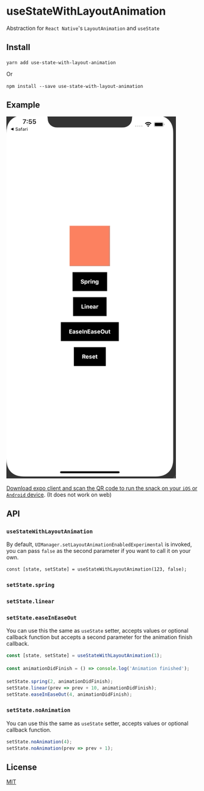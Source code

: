 # useStateWithLayoutAnimation
Abstraction for `React Native`'s `LayoutAnimation` and `useState`

## Install
`yarn add use-state-with-layout-animation`

Or

`npm install --save use-state-with-layout-animation`

## Example

![Animated gif demo](demo/useStateWithLayoutAnimation.gif)

[Download expo client and scan the QR code to run the snack on your `iOS` or `Android` device](https://snack.expo.io/@iamkarlmarx/usestatewithlayoutanimation). (It does not work on web)

## API

### `useStateWithLayoutAnimation`
By default, `UIManager.setLayoutAnimationEnabledExperimental` is invoked, you can pass `false` as the second parameter if you want to call it on your own.
```
const [state, setState] = useStateWithLayoutAnimation(123, false);
```
### `setState.spring`
### `setState.linear`
### `setState.easeInEaseOut`
You can use this the same as `useState` setter, accepts values or optional callback function but accepts a second parameter for the animation finish callback.
```ts
const [state, setState] = useStateWithLayoutAnimation(1);

const animationDidFinish = () => console.log('Animation finished');

setState.spring(2, animationDidFinish);
setState.linear(prev => prev + 10, animationDidFinish);
setState.easeInEaseOut(4, animationDidFinish);
```

### `setState.noAnimation`
You can use this the same as `useState` setter, accepts values or optional callback function.
```ts
setState.noAnimation(4);
setState.noAnimation(prev => prev + 1);
```


## License
[MIT](https://github.com/karlmarxlopez/useStateWithLayoutAnimation/blob/master/LICENSE)